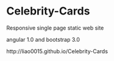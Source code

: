 # Celebrity-Cards
<p>Responsive single page static web site</p>
<p>angular 1.0 and bootstrap 3.0</p>
<link> http://liao0015.github.io/Celebrity-Cards</link>
